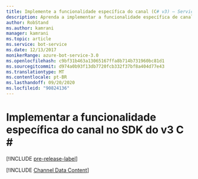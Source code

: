 ```yaml
---
title: Implemente a funcionalidade específica do canal (C# v3) – Serviço de Bot
description: Aprenda a implementar a funcionalidade específica de canal usando o SDK do Bot Framework para .NET.
author: RobStand
ms.author: kamrani
manager: kamrani
ms.topic: article
ms.service: bot-service
ms.date: 12/13/2017
monikerRange: azure-bot-service-3.0
ms.openlocfilehash: c9bf31b463a13065167ffa8b714b731960bc81d1
ms.sourcegitcommit: d974a0b93f13db7720fcb332f37bf8a404d77e43
ms.translationtype: MT
ms.contentlocale: pt-BR
ms.lasthandoff: 09/20/2020
ms.locfileid: "90824136"
---
```

# <a name="implement-channel-specific-functionality-in-the-v3-c-sdk"></a>Implementar a funcionalidade específica do canal no SDK do v3 C \#

[!INCLUDE [pre-release-label](../includes/pre-release-label-v3.md)]

[!INCLUDE [Channel Data Content](../includes/snippet-channeldata.md)]
